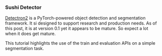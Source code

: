 ### Sushi Detector
[Detectron2](https://github.com/facebookresearch/detectron2 "Detectron2") is a PyTorch-powered  object detection and segmentation framework. It si designed to support research and production needs. As of this post, it is at version 0.1 yet it appears to be mature. So expect a lot when it does get mature.

This tutorial highlights the use of the train and evaluation APIs on a simple segmentation task.

